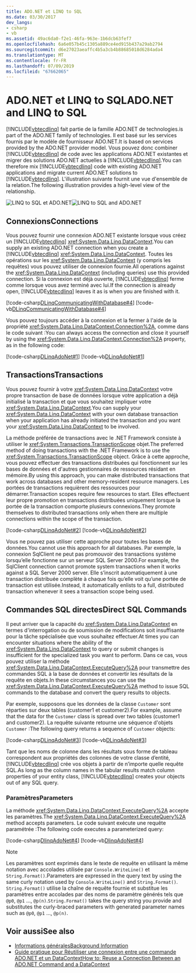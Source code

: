 ```yaml
---
title: ADO.NET et LINQ to SQL
ms.date: 03/30/2017
dev_langs:
- csharp
- vb
ms.assetid: 49ac6da0-f2e1-46fa-963e-1b6dcb63fef7
ms.openlocfilehash: 6a6e057b45c1305a889ce4ed915b437a29ab2794
ms.sourcegitcommit: d6e27023aeaffc4b5a3cb4b88685018d6284ada4
ms.translationtype: MT
ms.contentlocale: fr-FR
ms.lasthandoff: 07/09/2019
ms.locfileid: "67662065"
---
```

# <a name="adonet-and-linq-to-sql"></a><span data-ttu-id="5cd00-102">ADO.NET et LINQ to SQL</span><span class="sxs-lookup"><span data-stu-id="5cd00-102">ADO.NET and LINQ to SQL</span></span>
[!INCLUDE[vbtecdlinq](../../../../../../includes/vbtecdlinq-md.md)] <span data-ttu-id="5cd00-103">fait partie de la famille ADO.NET de technologies.</span><span class="sxs-lookup"><span data-stu-id="5cd00-103">is part of the ADO.NET family of technologies.</span></span> <span data-ttu-id="5cd00-104">Il est basé sur les services fournis par le modèle de fournisseur ADO.NET.</span><span class="sxs-lookup"><span data-stu-id="5cd00-104">It is based on services provided by the ADO.NET provider model.</span></span> <span data-ttu-id="5cd00-105">Vous pouvez donc combiner [!INCLUDE[vbtecdlinq](../../../../../../includes/vbtecdlinq-md.md)] de code avec les applications ADO.NET existantes et migrer des solutions ADO.NET actuelles à [!INCLUDE[vbtecdlinq](../../../../../../includes/vbtecdlinq-md.md)].</span><span class="sxs-lookup"><span data-stu-id="5cd00-105">You can therefore mix [!INCLUDE[vbtecdlinq](../../../../../../includes/vbtecdlinq-md.md)] code with existing ADO.NET applications and migrate current ADO.NET solutions to [!INCLUDE[vbtecdlinq](../../../../../../includes/vbtecdlinq-md.md)].</span></span> <span data-ttu-id="5cd00-106">L'illustration suivante fournit une vue d'ensemble de la relation.</span><span class="sxs-lookup"><span data-stu-id="5cd00-106">The following illustration provides a high-level view of the relationship.</span></span>  
  
 <span data-ttu-id="5cd00-107">![LINQ to SQL et ADO.NET](../../../../../../docs/framework/data/adonet/sql/linq/media/dlinq-3.png "DLinq_3")</span><span class="sxs-lookup"><span data-stu-id="5cd00-107">![LINQ to SQL and ADO.NET](../../../../../../docs/framework/data/adonet/sql/linq/media/dlinq-3.png "DLinq_3")</span></span>  
  
## <a name="connections"></a><span data-ttu-id="5cd00-108">Connexions</span><span class="sxs-lookup"><span data-stu-id="5cd00-108">Connections</span></span>  
 <span data-ttu-id="5cd00-109">Vous pouvez fournir une connexion ADO.NET existante lorsque vous créez un [!INCLUDE[vbtecdlinq](../../../../../../includes/vbtecdlinq-md.md)] <xref:System.Data.Linq.DataContext>.</span><span class="sxs-lookup"><span data-stu-id="5cd00-109">You can supply an existing ADO.NET connection when you create a [!INCLUDE[vbtecdlinq](../../../../../../includes/vbtecdlinq-md.md)] <xref:System.Data.Linq.DataContext>.</span></span> <span data-ttu-id="5cd00-110">Toutes les opérations sur les <xref:System.Data.Linq.DataContext> (y compris les requêtes) vous pouvez utiliser de connexion fournie.</span><span class="sxs-lookup"><span data-stu-id="5cd00-110">All operations against the <xref:System.Data.Linq.DataContext> (including queries) use this provided connection.</span></span> <span data-ttu-id="5cd00-111">Si la connexion est déjà ouverte, [!INCLUDE[vbtecdlinq](../../../../../../includes/vbtecdlinq-md.md)] ferme comme lorsque vous avez terminé avec lui.</span><span class="sxs-lookup"><span data-stu-id="5cd00-111">If the connection is already open, [!INCLUDE[vbtecdlinq](../../../../../../includes/vbtecdlinq-md.md)] leaves it as is when you are finished with it.</span></span>  
  
 [!code-csharp[DLinqCommunicatingWithDatabase#4](../../../../../../samples/snippets/csharp/VS_Snippets_Data/DLinqCommunicatingWithDatabase/cs/Program.cs#4)]
 [!code-vb[DLinqCommunicatingWithDatabase#4](../../../../../../samples/snippets/visualbasic/VS_Snippets_Data/DLinqCommunicatingWithDatabase/vb/Module1.vb#4)]  
  
 <span data-ttu-id="5cd00-112">Vous pouvez toujours accéder à la connexion et la fermer à l'aide de la propriété <xref:System.Data.Linq.DataContext.Connection%2A>, comme dans le code suivant :</span><span class="sxs-lookup"><span data-stu-id="5cd00-112">You can always access the connection and close it yourself by using the <xref:System.Data.Linq.DataContext.Connection%2A> property, as in the following code:</span></span>  
  
 [!code-csharp[DLinqAdoNet#1](../../../../../../samples/snippets/csharp/VS_Snippets_Data/DLinqAdoNet/cs/Program.cs#1)]
 [!code-vb[DLinqAdoNet#1](../../../../../../samples/snippets/visualbasic/VS_Snippets_Data/DLinqAdoNet/vb/Module1.vb#1)]  
  
## <a name="transactions"></a><span data-ttu-id="5cd00-113">Transactions</span><span class="sxs-lookup"><span data-stu-id="5cd00-113">Transactions</span></span>  
 <span data-ttu-id="5cd00-114">Vous pouvez fournir à votre <xref:System.Data.Linq.DataContext> votre propre transaction de base de données lorsque votre application a déjà initialisé la transaction et que vous souhaitez impliquer votre <xref:System.Data.Linq.DataContext>.</span><span class="sxs-lookup"><span data-stu-id="5cd00-114">You can supply your <xref:System.Data.Linq.DataContext> with your own database transaction when your application has already initiated the transaction and you want your <xref:System.Data.Linq.DataContext> to be involved.</span></span>  
  
 <span data-ttu-id="5cd00-115">La méthode préférée de transactions avec le .NET Framework consiste à utiliser le <xref:System.Transactions.TransactionScope> objet.</span><span class="sxs-lookup"><span data-stu-id="5cd00-115">The preferred method of doing transactions with the .NET Framework is to use the <xref:System.Transactions.TransactionScope> object.</span></span> <span data-ttu-id="5cd00-116">Grâce à cette approche, vous pouvez effectuer des transactions distribuées qui fonctionnent sur les bases de données et d'autres gestionnaires de ressources résidant en mémoire.</span><span class="sxs-lookup"><span data-stu-id="5cd00-116">By using this approach, you can make distributed transactions that work across databases and other memory-resident resource managers.</span></span> <span data-ttu-id="5cd00-117">Les portées de transactions requièrent des ressources pour démarrer.</span><span class="sxs-lookup"><span data-stu-id="5cd00-117">Transaction scopes require few resources to start.</span></span> <span data-ttu-id="5cd00-118">Elles effectuent leur propre promotion en transactions distribuées uniquement lorsque la portée de la transaction comporte plusieurs connexions.</span><span class="sxs-lookup"><span data-stu-id="5cd00-118">They promote themselves to distributed transactions only when there are multiple connections within the scope of the transaction.</span></span>  
  
 [!code-csharp[DLinqAdoNet#2](../../../../../../samples/snippets/csharp/VS_Snippets_Data/DLinqAdoNet/cs/Program.cs#2)]
 [!code-vb[DLinqAdoNet#2](../../../../../../samples/snippets/visualbasic/VS_Snippets_Data/DLinqAdoNet/vb/Module1.vb#2)]  
  
 <span data-ttu-id="5cd00-119">Vous ne pouvez pas utiliser cette approche pour toutes les bases de données.</span><span class="sxs-lookup"><span data-stu-id="5cd00-119">You cannot use this approach for all databases.</span></span> <span data-ttu-id="5cd00-120">Par exemple, la connexion SqlClient ne peut pas promouvoir des transactions système lorsqu’elle fonctionne sur un serveur SQL Server 2000.</span><span class="sxs-lookup"><span data-stu-id="5cd00-120">For example, the SqlClient connection cannot promote system transactions when it works against a SQL Server 2000 server.</span></span> <span data-ttu-id="5cd00-121">Elle s’inscrit automatiquement à une transaction distribuée complète à chaque fois qu’elle voit qu’une portée de transaction est utilisée.</span><span class="sxs-lookup"><span data-stu-id="5cd00-121">Instead, it automatically enlists to a full, distributed transaction whenever it sees a transaction scope being used.</span></span>  
  
## <a name="direct-sql-commands"></a><span data-ttu-id="5cd00-122">Commandes SQL directes</span><span class="sxs-lookup"><span data-stu-id="5cd00-122">Direct SQL Commands</span></span>  
 <span data-ttu-id="5cd00-123">Il peut arriver que la capacité du <xref:System.Data.Linq.DataContext> en termes d'interrogation ou de soumission de modifications soit insuffisante pour la tâche spécialisée que vous souhaitez effectuer.</span><span class="sxs-lookup"><span data-stu-id="5cd00-123">At times you can encounter situations where the ability of the <xref:System.Data.Linq.DataContext> to query or submit changes is insufficient for the specialized task you want to perform.</span></span> <span data-ttu-id="5cd00-124">Dans ce cas, vous pouvez utiliser la méthode <xref:System.Data.Linq.DataContext.ExecuteQuery%2A> pour transmettre des commandes SQL à la base de données et convertir les résultats de la requête en objets.</span><span class="sxs-lookup"><span data-stu-id="5cd00-124">In these circumstances you can use the <xref:System.Data.Linq.DataContext.ExecuteQuery%2A> method to issue SQL commands to the database and convert the query results to objects.</span></span>  
  
 <span data-ttu-id="5cd00-125">Par exemple, supposons que les données de la classe `Customer` sont réparties sur deux tables (customer1 et customer2).</span><span class="sxs-lookup"><span data-stu-id="5cd00-125">For example, assume that the data for the `Customer` class is spread over two tables (customer1 and customer2).</span></span> <span data-ttu-id="5cd00-126">La requête suivante retourne une séquence d'objets `Customer` :</span><span class="sxs-lookup"><span data-stu-id="5cd00-126">The following query returns a sequence of `Customer` objects:</span></span>  
  
 [!code-csharp[DLinqAdoNet#3](../../../../../../samples/snippets/csharp/VS_Snippets_Data/DLinqAdoNet/cs/Program.cs#3)]
 [!code-vb[DLinqAdoNet#3](../../../../../../samples/snippets/visualbasic/VS_Snippets_Data/DLinqAdoNet/vb/Module1.vb#3)]  
  
 <span data-ttu-id="5cd00-127">Tant que les noms de colonne dans les résultats sous forme de tableau correspondent aux propriétés des colonnes de votre classe d’entité, [!INCLUDE[vbtecdlinq](../../../../../../includes/vbtecdlinq-md.md)] crée vos objets à partir de n’importe quelle requête SQL.</span><span class="sxs-lookup"><span data-stu-id="5cd00-127">As long as the column names in the tabular results match column properties of your entity class, [!INCLUDE[vbtecdlinq](../../../../../../includes/vbtecdlinq-md.md)] creates your objects out of any SQL query.</span></span>  
  
### <a name="parameters"></a><span data-ttu-id="5cd00-128">Paramètres</span><span class="sxs-lookup"><span data-stu-id="5cd00-128">Parameters</span></span>  
 <span data-ttu-id="5cd00-129">La méthode <xref:System.Data.Linq.DataContext.ExecuteQuery%2A> accepte les paramètres.</span><span class="sxs-lookup"><span data-stu-id="5cd00-129">The <xref:System.Data.Linq.DataContext.ExecuteQuery%2A> method accepts parameters.</span></span> <span data-ttu-id="5cd00-130">Le code suivant exécute une requête paramétrée :</span><span class="sxs-lookup"><span data-stu-id="5cd00-130">The following code executes a parameterized query:</span></span>  
  
 [!code-csharp[DlinqAdoNet#4](../../../../../../samples/snippets/csharp/VS_Snippets_Data/DLinqAdoNet/cs/Program.cs#4)]
 [!code-vb[DlinqAdoNet#4](../../../../../../samples/snippets/visualbasic/VS_Snippets_Data/DLinqAdoNet/vb/Module1.vb#4)]  
  
> [!NOTE]
>  <span data-ttu-id="5cd00-131">Les paramètres sont exprimés dans le texte de requête en utilisant la même notation avec accolades utilisée par `Console.WriteLine()` et `String.Format()`.</span><span class="sxs-lookup"><span data-stu-id="5cd00-131">Parameters are expressed in the query text by using the same curly notation used by `Console.WriteLine()` and `String.Format()`.</span></span> <span data-ttu-id="5cd00-132">`String.Format()` utilise la chaîne de requête fournie et substitue les paramètres entre accolades par des noms de paramètre générés tels que `@p0`, `@p1` …, `@p(n)`.</span><span class="sxs-lookup"><span data-stu-id="5cd00-132">`String.Format()` takes the query string you provide and substitutes the curly-braced parameters with generated parameter names such as `@p0`, `@p1` …, `@p(n)`.</span></span>  
  
## <a name="see-also"></a><span data-ttu-id="5cd00-133">Voir aussi</span><span class="sxs-lookup"><span data-stu-id="5cd00-133">See also</span></span>

- [<span data-ttu-id="5cd00-134">Informations générales</span><span class="sxs-lookup"><span data-stu-id="5cd00-134">Background Information</span></span>](../../../../../../docs/framework/data/adonet/sql/linq/background-information.md)
- [<span data-ttu-id="5cd00-135">Guide pratique pour Réutiliser une connexion entre une commande ADO.NET et un DataContext</span><span class="sxs-lookup"><span data-stu-id="5cd00-135">How to: Reuse a Connection Between an ADO.NET Command and a DataContext</span></span>](../../../../../../docs/framework/data/adonet/sql/linq/how-to-reuse-a-connection-between-an-ado-net-command-and-a-datacontext.md)
